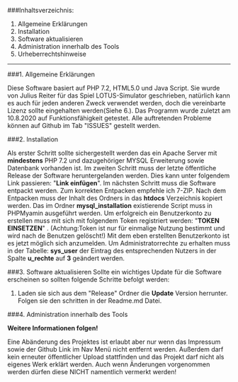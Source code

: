 
###Inhaltsverzeichnis:
1. Allgemeine Erklärungen
2. Installation
3. Software aktualisieren
4. Administration innerhalb des Tools
5. Urheberrechtshinweise

___
###1. Allgemeine Erklärungen

Diese Software basiert auf PHP 7.2, HTML5.0 und Java Script. Sie wurde von Julius Reiter für das Spiel LOTUS-Simulator geschrieben, natürlich kann es auch für jeden anderen Zweck verwendet werden, doch die vereinbarte Lizenz sollte eingehalten werden(Siehe 6.).
Das Programm wurde zuletzt am 10.8.2020 auf Funktionsfähigkeit getestet. Alle auftretenden Probleme können auf Github im Tab "ISSUES" gestellt werden.


###2. Installation

Als erster Schritt sollte sichergestellt werden das ein Apache Server mit **mindestens** PHP 7.2 und dazugehöriger MYSQL Erweiterung sowie Datenbank vorhanden ist.
Im zweiten Schritt muss der letzte öffentliche Release der Software heruntergelanden werden. Dies kann unter folgendem Link passieren: "**Link einfügen**".
Im nächsten Schritt muss die Software entpackt werden. Zum korrekten Entpacken empfehle ich 7-ZIP.
Nach dem Entpacken muss der Inhalt des Ordners in das **htdocs** Verzeichnis kopiert werden. Das im Ordner **mysql_installation** existierende Script muss in PHPMyamin ausgeführt werden.
Um erfolgreich ein Benutzerkonto zu erstellen muss mit sich mit folgendem Token registriert werden: "__**TOKEN EINSETZEN**__" . (Achtung:Token ist nur für einmalige Nutzung bestimmt und wird nach de Benutzen gelöscht!)
Mit dem eben erstellten Benutzerkonto ist es jetzt möglich sich anzumelden. Um Administratorrechte zu erhalten muss in der Tabelle: **sys_user** der Eintrag des entsprechenden Nutzers in der Spalte **u_rechte** auf **3** geändert werden.

###3. Software aktualisieren
Sollte ein wichtiges Update für die Software erscheinen so sollten folgende Schritte befolgt werden:
1. Laden sie sich aus dem "Release" Ordner die **Update** Version herrunter. Folgen sie den schritten in der Readme.md Datei.

###4. Administration innerhalb des Tools

**Weitere Informationen folgen!**


Eine Abänderung des Projektes ist erlaubt aber nur wenn das Impressum sowie der Github Link im Nav Menü nicht entfernt werden. Außerdem darf kein erneuter öffentlicher Upload stattfinden und das Projekt darf nicht als eigenes Werk erklärt werden. Auch wenn Änderungen vorgenommen werden dürfen diese NICHT namentlich vermerkt werden!